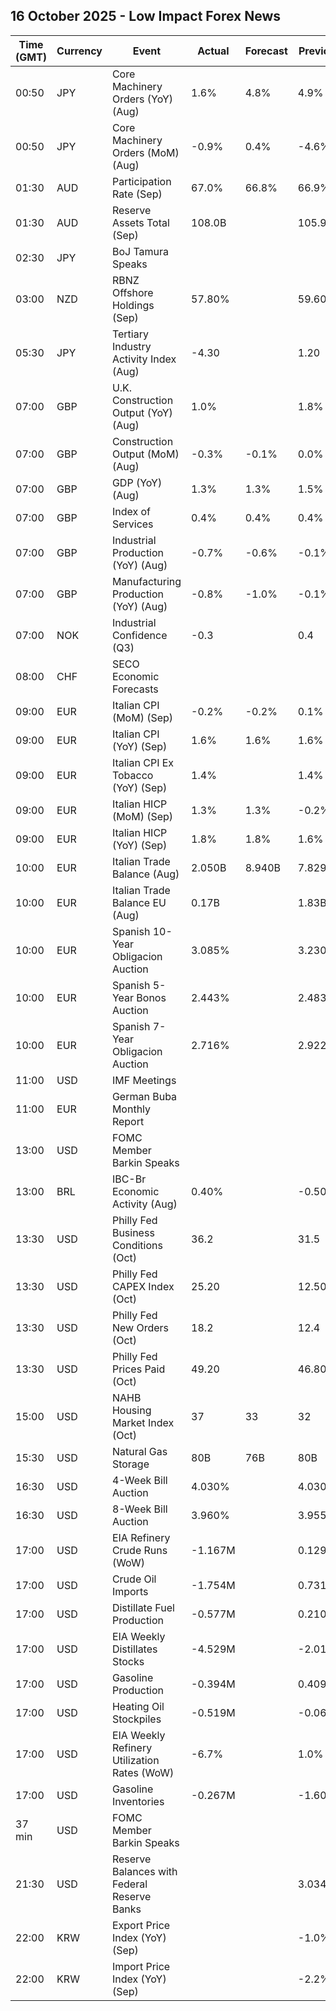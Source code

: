 ## 16 October 2025 - Low Impact Forex News

| Time (GMT) | Currency | Event | Actual | Forecast | Previous |
|------|----------|-------|--------|----------|----------|
| 00:50 | JPY | Core Machinery Orders (YoY) (Aug) | 1.6% | 4.8% | 4.9% |
| 00:50 | JPY | Core Machinery Orders (MoM) (Aug) | -0.9% | 0.4% | -4.6% |
| 01:30 | AUD | Participation Rate (Sep) | 67.0% | 66.8% | 66.9% |
| 01:30 | AUD | Reserve Assets Total (Sep) | 108.0B |  | 105.9B |
| 02:30 | JPY | BoJ Tamura Speaks |  |  |  |
| 03:00 | NZD | RBNZ Offshore Holdings (Sep) | 57.80% |  | 59.60% |
| 05:30 | JPY | Tertiary Industry Activity Index (Aug) | -4.30 |  | 1.20 |
| 07:00 | GBP | U.K. Construction Output (YoY) (Aug) | 1.0% |  | 1.8% |
| 07:00 | GBP | Construction Output (MoM) (Aug) | -0.3% | -0.1% | 0.0% |
| 07:00 | GBP | GDP (YoY) (Aug) | 1.3% | 1.3% | 1.5% |
| 07:00 | GBP | Index of Services | 0.4% | 0.4% | 0.4% |
| 07:00 | GBP | Industrial Production (YoY) (Aug) | -0.7% | -0.6% | -0.1% |
| 07:00 | GBP | Manufacturing Production (YoY) (Aug) | -0.8% | -1.0% | -0.1% |
| 07:00 | NOK | Industrial Confidence (Q3) | -0.3 |  | 0.4 |
| 08:00 | CHF | SECO Economic Forecasts |  |  |  |
| 09:00 | EUR | Italian CPI (MoM) (Sep) | -0.2% | -0.2% | 0.1% |
| 09:00 | EUR | Italian CPI (YoY) (Sep) | 1.6% | 1.6% | 1.6% |
| 09:00 | EUR | Italian CPI Ex Tobacco (YoY) (Sep) | 1.4% |  | 1.4% |
| 09:00 | EUR | Italian HICP (MoM) (Sep) | 1.3% | 1.3% | -0.2% |
| 09:00 | EUR | Italian HICP (YoY) (Sep) | 1.8% | 1.8% | 1.6% |
| 10:00 | EUR | Italian Trade Balance (Aug) | 2.050B | 8.940B | 7.829B |
| 10:00 | EUR | Italian Trade Balance EU (Aug) | 0.17B |  | 1.83B |
| 10:00 | EUR | Spanish 10-Year Obligacion Auction | 3.085% |  | 3.230% |
| 10:00 | EUR | Spanish 5-Year Bonos Auction | 2.443% |  | 2.483% |
| 10:00 | EUR | Spanish 7-Year Obligacion Auction | 2.716% |  | 2.922% |
| 11:00 | USD | IMF Meetings |  |  |  |
| 11:00 | EUR | German Buba Monthly Report |  |  |  |
| 13:00 | USD | FOMC Member Barkin Speaks |  |  |  |
| 13:00 | BRL | IBC-Br Economic Activity (Aug) | 0.40% |  | -0.50% |
| 13:30 | USD | Philly Fed Business Conditions (Oct) | 36.2 |  | 31.5 |
| 13:30 | USD | Philly Fed CAPEX Index (Oct) | 25.20 |  | 12.50 |
| 13:30 | USD | Philly Fed New Orders (Oct) | 18.2 |  | 12.4 |
| 13:30 | USD | Philly Fed Prices Paid (Oct) | 49.20 |  | 46.80 |
| 15:00 | USD | NAHB Housing Market Index (Oct) | 37 | 33 | 32 |
| 15:30 | USD | Natural Gas Storage | 80B | 76B | 80B |
| 16:30 | USD | 4-Week Bill Auction | 4.030% |  | 4.030% |
| 16:30 | USD | 8-Week Bill Auction | 3.960% |  | 3.955% |
| 17:00 | USD | EIA Refinery Crude Runs (WoW) | -1.167M |  | 0.129M |
| 17:00 | USD | Crude Oil Imports | -1.754M |  | 0.731M |
| 17:00 | USD | Distillate Fuel Production | -0.577M |  | 0.210M |
| 17:00 | USD | EIA Weekly Distillates Stocks | -4.529M |  | -2.018M |
| 17:00 | USD | Gasoline Production | -0.394M |  | 0.409M |
| 17:00 | USD | Heating Oil Stockpiles | -0.519M |  | -0.060M |
| 17:00 | USD | EIA Weekly Refinery Utilization Rates (WoW) | -6.7% |  | 1.0% |
| 17:00 | USD | Gasoline Inventories | -0.267M |  | -1.601M |
| 37 min | USD | FOMC Member Barkin Speaks |  |  |  |
| 21:30 | USD | Reserve Balances with Federal Reserve Banks |  |  | 3.034T |
| 22:00 | KRW | Export Price Index (YoY) (Sep) |  |  | -1.0% |
| 22:00 | KRW | Import Price Index (YoY) (Sep) |  |  | -2.2% |
